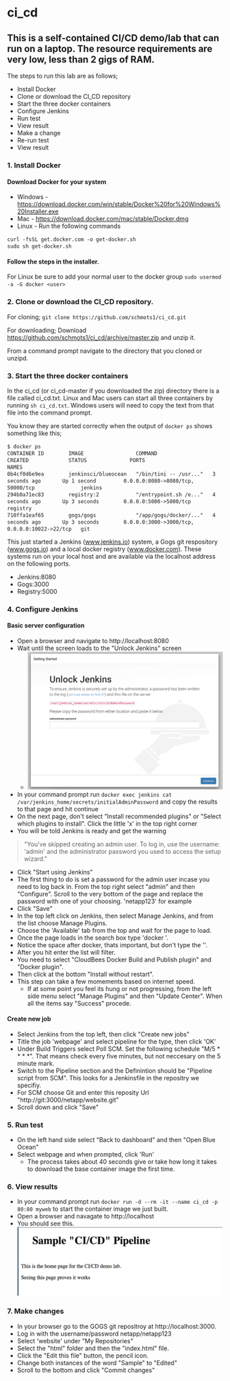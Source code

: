 # ci_cd
## This is a self-contained CI/CD demo/lab that can run on a laptop.  The resource requirements are very low, less than 2 gigs of RAM.
The steps to run this lab are as follows;
- Install Docker
- Clone or download the CI_CD repository
- Start the three docker containers
- Configure Jenkins
- Run test
- View result
- Make a change
- Re-run test
- View result
### 1. Install Docker
#### Download Docker for your system
 - Windows - https://download.docker.com/win/stable/Docker%20for%20Windows%20Installer.exe
 - Mac - https://download.docker.com/mac/stable/Docker.dmg
 - Linux - Run the following commands
 ```
 curl -fsSL get.docker.com -o get-docker.sh 
 sudo sh get-docker.sh
 ```
 #### Follow the steps in the installer.
 For Linux be sure to add your normal user to the docker group `sudo usermod -a -G docker <user>`
 ### 2. Clone or download the CI_CD repository.
 For cloning;
 `git clone https://github.com/schmots1/ci_cd.git`
 
 For downloading;
 Download https://github.com/schmots1/ci_cd/archive/master.zip and unzip it.
 
 From a command prompt navigate to the directory that you cloned or unzipd.
 ### 3. Start the three docker containers
 In the ci_cd (or ci_cd-master if you downloaded the zip) directory there is a file called ci_cd.txt.  Linux and Mac users can start all three containers by running `sh ci_cd.txt`.  Windows users will need to copy the text from that file into the command prompt.
 
 You know they are started correctly when the output of `docker ps` shows something like this;
 ```
 $ docker ps
CONTAINER ID        IMAGE                 COMMAND                  CREATED             STATUS              PORTS                                           NAMES
0b4cf0d6e9ea        jenkinsci/blueocean   "/bin/tini -- /usr..."   3 seconds ago       Up 1 second         0.0.0.0:8080->8080/tcp, 50000/tcp               jenkins
294b0a71ec83        registry:2            "/entrypoint.sh /e..."   4 seconds ago       Up 3 seconds        0.0.0.0:5000->5000/tcp                          registry
710ffa1eaf65        gogs/gogs             "/app/gogs/docker/..."   4 seconds ago       Up 3 seconds        0.0.0.0:3000->3000/tcp, 0.0.0.0:10022->22/tcp   git
```
This just started a Jenkins (www.jenkins.io) system, a Gogs git respository (www.gogs.io) and a local docker registry (www.docker.com).  These systems run on your local host and are available via the localhost address on the following ports.
- Jenkins:8080
- Gogs:3000
- Registry:5000
### 4. Configure Jenkins
#### Basic server configuration
- Open a browser and navigate to http://localhost:8080
- Wait until the screen loads to the "Unlock Jenkins" screen
  - ![Image1](images/image1.png?raw=true "Image1")
- In your command prompt run `docker exec jenkins cat /var/jenkins_home/secrets/initialAdminPassword` and copy the results to that page and hit continue
- On the next page, don't select "Install recommended plugins" or "Select which plugins to install".  Click the little 'x' in the top right corner
- You will be told Jenkins is ready and get the warning 
> "You've skipped creating an admin user. To log in, use the username: 'admin' and the administrator password you used to access the setup wizard."
- Click "Start using Jenkins"
- The first thing to do is set a password for the admin user incase you need to log back in.  From the top right select "admin" and then "Configure". Scroll to the very bottom of the page and replace the password with one of your choosing.  'netapp123' for example
- Click "Save"
- In the top left click on Jenkins, then select Manage Jenkins, and from the list choose Manage Plugins.  
- Choose the 'Available' tab from the top and wait for the page to load.  
- Once the page loads in the search box type 'docker '.  
- Notice the space after docker, thats important, but don't type the ''.  
- After you hit enter the list will filter.  
- You need to select "CloudBees Docker Build and Publish plugin" and "Docker plugin".  
- Then click at the bottom "Install without restart".  
- This step can take a few momements based on internet speed.  
  - If at some point you feel its hung or not progressing, from the left side menu select "Manage Plugins" and then "Update Center".  When all the items say "Success" procede.
#### Create new job
- Select Jenkins from the top left, then click "Create new jobs"
- Title the job 'webpage' and select pipeline for the type, then click 'OK'
- Under Build Triggers select Poll SCM.  Set the following schedule "M/5 \* \* \* \*".  That means check every five minutes, but not neccesary on the 5 minute mark.  
- Switch to the Pipeline section and the Definintion should be "Pipeline script from SCM".  This looks for a Jenkinsfile in the repositry we specifiy.
- For SCM choose Git and enter this reposity Url "http://git:3000/netapp/website.git"
- Scroll down and click "Save"
### 5. Run test
- On the left hand side select "Back to dashboard" and then "Open Blue Ocean"
- Select webpage and when prompted, click 'Run'
  - The process takes about 40 seconds give or take how long it takes to download the base container image the first time.
### 6. View results
- In your command prompt run `docker run -d --rm -it --name ci_cd -p 80:80 myweb` to start the container image we just built.
- Open a browser and navagate to http://localhost
- You should see this.
![Image2](images/image2.png?raw=true "Image2")
### 7. Make changes
- In your browser go to the GOGS git repositroy at http://localhost:3000.
- Log in with the username/password netapp/netapp123
- Select 'website' under "My Repositories"
- Select the "html" folder and then the "index.html" file.
- Click the "Edit this file" button, the pencil icon.
- Change both instances of the word "Sample" to "Edited"
- Scroll to the bottom and click "Commit changes"
